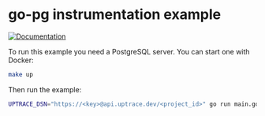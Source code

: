 # go-pg instrumentation example

[![Documentation](https://img.shields.io/badge/uptrace-documentation-informational)](https://docs.uptrace.dev/go/opentelemetry-go-pg/)

To run this example you need a PostgreSQL server. You can start one with Docker:

```bash
make up
```

Then run the example:

```bash
UPTRACE_DSN="https://<key>@api.uptrace.dev/<project_id>" go run main.go
```
